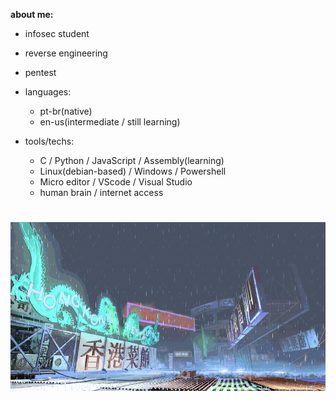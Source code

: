 **about me:**

  - infosec student
  - reverse engineering
  - pentest
    
- languages:
  
    - pt-br(native)
    - en-us(intermediate / still learning)

- tools/techs:
  
  - C / Python / JavaScript / Assembly(learning)
  - Linux(debian-based) / Windows / Powershell
  - Micro editor / VScode / Visual Studio
  - human brain / internet access 

#
![sf3-yang-stage](sf3-3rd-strike-yang-stage-hongkong.gif)
#




